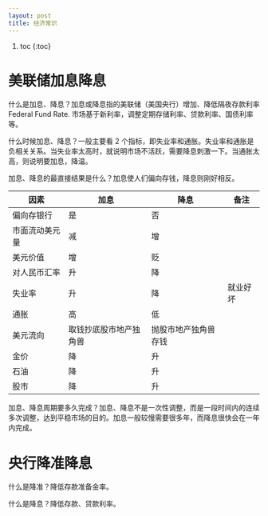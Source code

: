 ```yaml
---
layout: post
title: 经济常识
---
```


1. toc
{:toc}

# 美联储加息降息 #

什么是加息、降息？加息或降息指的美联储（美国央行）增加、降低隔夜存款利率 Federal Fund Rate. 市场基于新利率，调整定期存储利率、贷款利率、国债利率等。

什么时候加息、降息？一般主要看 2 个指标，即失业率和通胀。失业率和通胀是负相关关系。当失业率太高时，就说明市场不活跃，需要降息刺激一下。当通胀太高，则说明要加息，降温。

加息、降息的最直接结果是什么？加息使人们偏向存钱，降息则刚好相反。

| 因素 | 加息 | 降息 | 备注 |
| ---  | ---  | ---  | --- |
| 偏向存银行 | 是 | 否 | |
| 市面流动美元量 | 减 | 增 | |
| 美元价值 | 增 | 贬 | |
| 对人民币汇率 | 升 | 降 | |
| 失业率 | 升 | 降 | 就业好坏 |
| 通胀 | 高 | 低 | |
| 美元流向 | 取钱抄底股市地产独角兽 | 抛股市地产独角兽存钱 | |
| 金价 | 降 | 升 | |
| 石油 | 降 | 升 | |
| 股市 | 降 | 升 | |

加息、降息周期要多久完成？加息、降息不是一次性调整，而是一段时间内的连续多次调整，达到平稳市场的目的。加息一般较慢需要很多年，而降息很快会在一年内完成。

# 央行降准降息 #

什么是降准？降低存款准备金率。

什么是降息？降低存款、贷款利率。

